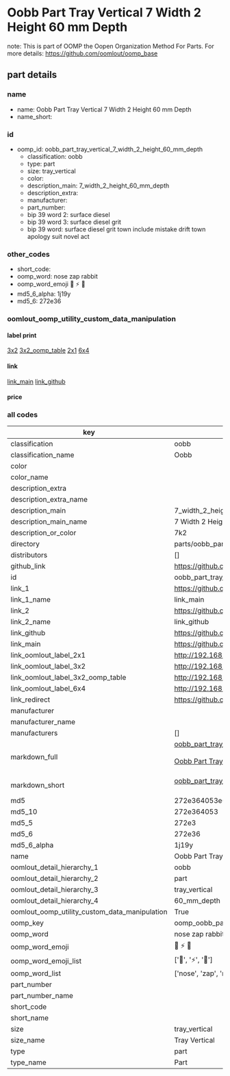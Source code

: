 # Oobb Part Tray Vertical 7 Width 2 Height 60 mm Depth  

note: This is part of OOMP the Oopen Organization Method For Parts. For more details: https://github.com/oomlout/oomp_base

##  part details
  







### name
* name: Oobb Part Tray Vertical 7 Width 2 Height 60 mm Depth
* name_short: 
### id
* oomp_id: oobb_part_tray_vertical_7_width_2_height_60_mm_depth
  * classification: oobb
  * type: part
  * size: tray_vertical
  * color: 
  * description_main: 7_width_2_height_60_mm_depth
  * description_extra: 
  * manufacturer: 
  * part_number: 
  * bip 39 word 2: surface diesel
  * bip 39 word 3: surface diesel grit
  * bip 39 word: surface diesel grit town include mistake drift town apology suit novel act

### other_codes
* short_code: 
* oomp_word: nose zap rabbit
* oomp_word_emoji :nose: :zap: :rabbit:
* md5_6_alpha: 1j19y
* md5_6: 272e36






### oomlout_oomp_utility_custom_data_manipulation
#### label print
[3x2](http://192.168.1.245:1112/?label=oomp%201j19y)
[3x2_oomp_table](http://192.168.1.108:1112/?label=oomp%201j19y)
[2x1](http://192.168.1.242:1112/?label=oomp%201j19y)
[6x4](http://192.168.1.55:1112/?label=oomp%201j19y)    

#### link

[link_main](https://github.com/oomlout/oomlout_oomp_version_1_messy/tree/main/parts/oobb_part_tray_vertical_7_width_2_height_60_mm_depth) [link_github](https://github.com/oomlout/oomlout_oomp_version_1_messy/tree/main/parts/oobb_part_tray_vertical_7_width_2_height_60_mm_depth)                             

#### price







### all codes 
| key | value |  
| --- | --- |  
| classification | oobb |  
| classification_name | Oobb |  
| color |  |  
| color_name |  |  
| description_extra |  |  
| description_extra_name |  |  
| description_main | 7_width_2_height_60_mm_depth |  
| description_main_name | 7 Width 2 Height 60 mm Depth |  
| description_or_color | 7k2 |  
| directory | parts/oobb_part_tray_vertical_7_width_2_height_60_mm_depth |  
| distributors | [] |  
| github_link | https://github.com/oomlout/oomlout_oomp_part_src/tree/main/parts/oobb_part_tray_vertical_7_width_2_height_60_mm_depth |  
| id | oobb_part_tray_vertical_7_width_2_height_60_mm_depth |  
| link_1 | https://github.com/oomlout/oomlout_oomp_version_1_messy/tree/main/parts/oobb_part_tray_vertical_7_width_2_height_60_mm_depth |  
| link_1_name | link_main |  
| link_2 | https://github.com/oomlout/oomlout_oomp_version_1_messy/tree/main/parts/oobb_part_tray_vertical_7_width_2_height_60_mm_depth |  
| link_2_name | link_github |  
| link_github | https://github.com/oomlout/oomlout_oomp_version_1_messy/tree/main/parts/oobb_part_tray_vertical_7_width_2_height_60_mm_depth |  
| link_main | https://github.com/oomlout/oomlout_oomp_version_1_messy/tree/main/parts/oobb_part_tray_vertical_7_width_2_height_60_mm_depth |  
| link_oomlout_label_2x1 | http://192.168.1.242:1112/?label=oomp%201j19y |  
| link_oomlout_label_3x2 | http://192.168.1.245:1112/?label=oomp%201j19y |  
| link_oomlout_label_3x2_oomp_table | http://192.168.1.108:1112/?label=oomp%201j19y |  
| link_oomlout_label_6x4 | http://192.168.1.55:1112/?label=oomp%201j19y |  
| link_redirect | https://github.com/oomlout/oomlout_oomp_version_1_messy/tree/main/parts/oobb_part_tray_vertical_7_width_2_height_60_mm_depth |  
| manufacturer |  |  
| manufacturer_name |  |  
| manufacturers | [] |  
| markdown_full | [oobb_part_tray_vertical_7_width_2_height_60_mm_depth](none)<br>[](none)<br>[Oobb Part Tray Vertical 7 Width 2 Height 60 Mm Depth](none)<br><br> |  
| markdown_short | [oobb_part_tray_vertical_7_width_2_height_60_mm_depth](none)<br><br> |  
| md5 | 272e364053e6485a37b93e64cd4f66d1 |  
| md5_10 | 272e364053 |  
| md5_5 | 272e3 |  
| md5_6 | 272e36 |  
| md5_6_alpha | 1j19y |  
| name | Oobb Part Tray Vertical 7 Width 2 Height 60 mm Depth |  
| oomlout_detail_hierarchy_1 | oobb |  
| oomlout_detail_hierarchy_2 | part |  
| oomlout_detail_hierarchy_3 | tray_vertical |  
| oomlout_detail_hierarchy_4 | 60_mm_depth |  
| oomlout_oomp_utility_custom_data_manipulation | True |  
| oomp_key | oomp_oobb_part_tray_vertical_7_width_2_height_60_mm_depth |  
| oomp_word | nose zap rabbit |  
| oomp_word_emoji | :nose: :zap: :rabbit: |  
| oomp_word_emoji_list | [':nose:', ':zap:', ':rabbit:'] |  
| oomp_word_list | ['nose', 'zap', 'rabbit'] |  
| part_number |  |  
| part_number_name |  |  
| short_code |  |  
| short_name |  |  
| size | tray_vertical |  
| size_name | Tray Vertical |  
| type | part |  
| type_name | Part |  
